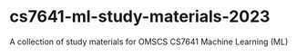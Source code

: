 # cs7641-ml-study-materials-2023
A collection of study materials for OMSCS CS7641 Machine Learning (ML)
